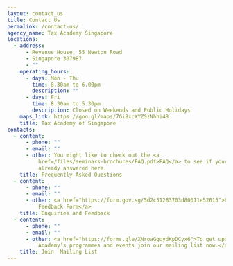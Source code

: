 ```yaml
---
layout: contact_us
title: Contact Us
permalink: /contact-us/
agency_name: Tax Academy Singapore
locations:
  - address:
      - Revenue House, 55 Newton Road
      - Singapore 307987
      - ""
    operating_hours:
      - days: Mon - Thu
        time: 8.30am to 6.00pm
        description: ""
      - days: Fri
        time: 8.30am to 5.30pm
        description: Closed on Weekends and Public Holidays
    maps_link: https://goo.gl/maps/7Gi8xcXYZSzNhhi48
    title: Tax Academy of Singapore
contacts:
  - content:
      - phone: ""
      - email: ""
      - other: You might like to check out the <a
          href=/files/seminars-brochures/FAQ.pdf>FAQ</a> to see if your query is
          already answered here.
    title: Frequently Asked Questions
  - content:
      - phone: ""
      - email: ""
      - other: <a href="https://form.gov.sg/5d2c51283703d80011e52615">Enquiries and
          Feedback Form</a>
    title: Enquiries and Feedback
  - content:
      - phone: ""
      - email: ""
      - other: <a href="https://forms.gle/XNroaGguydKpDCyx6">To get updates on Tax
          Academy’s programmes and events join our mailing list now.</a>
    title: Join  Mailing List
---
```

